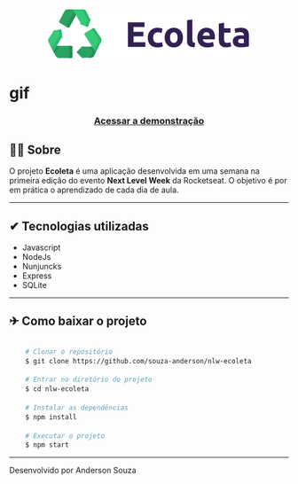 <h1 align="center">
    <img src="public/assets/logo.svg">
</h1>

<h1>
    gif
</h1>

<h3 align="center">
    <a href="#">Acessar a demonstração<a>
</h3>

## 🐱‍💻 Sobre

O projeto **Ecoleta** é uma aplicação desenvolvida em uma semana na primeira edição do evento **Next Level Week** da Rocketseat. O objetivo é por em prática o aprendizado de cada dia de aula.

---

## ✔ Tecnologias utilizadas

- Javascript
- NodeJs
- Nunjuncks
- Express
- SQLite

---

## ✈ Como baixar o projeto

```bash

    # Clonar o repositório
    $ git clone https://github.com/souza-anderson/nlw-ecoleta

    # Entrar no diretório do projeto
    $ cd nlw-ecoleta

    # Instalar as dependências
    $ npm install

    # Executar o projeto
    $ npm start

```
---
Desenvolvido por Anderson Souza